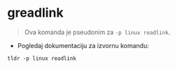 # greadlink

> Ova komanda je pseudonim za `-p linux readlink`.

- Pogledaj dokumentaciju za izvornu komandu:

`tldr -p linux readlink`
